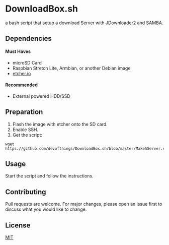 # DownloadBox.sh
a bash script that setup a download Server with JDownloader2 and SAMBA. 

## Dependencies
#### Must Haves

- microSD Card
- Raspbian Stretch Lite, Armbian, or another Debian image
- [etcher.io](https://www.balena.io/etcher/)

#### Recommended

- External powered HDD/SSD


## Preparation
1. Flash the image with etcher onto the SD card.
2. Enable SSH.
3. Get the script:
```
wget https://github.com/devofthings/DownloadBox.sh/blob/master/MakeAServer.sh
```

## Usage
Start the script and follow the instructions.

## Contributing
Pull requests are welcome. For major changes, please open an issue first to discuss what you would like to change.

## License
[MIT](https://choosealicense.com/licenses/mit/)
